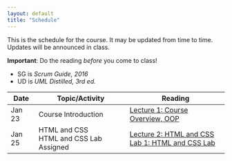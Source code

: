 ```yaml
---
layout: default
title: "Schedule"
---
```


This is the schedule for the course.  It may be updated from time to time.  Updates will be announced in class.

**Important**: Do the reading *before* you come to class!

* SG is *Scrum Guide, 2016*
* UD is *UML Distilled, 3rd ed.*

Date   | Topic/Activity | Reading
------ | -------------- | -------
Jan 23 | Course Introduction | [Lecture 1: Course Overview, OOP](lectures/lecture01.html)
Jan 25 | HTML and CSS<br> HTML and CSS Lab Assigned | [Lecture 2: HTML and CSS](lectures/lecture02.html)<br> [Lab 1: HTML and CSS Lab](./labs/lab01.html)

<!-- Commenting out rest od schedule until it's needed - and the dates will change, anyway

Jan 22 | Web Applications<br> Web Applications Labs Assigned | [Lecture 4: Web Applications](lectures/lecture04.html)
Jan 24 | Web Applications Lab (in class) | [Lab 2: Web Applications I](./labs/lab02.html)
Jan 26 | Web Applications II Lab (in class) | [Lab 2a: Web Applications II](./labs/lab02a.html)
Jan 29 | Development Processes & Waterfall | UD: Chapter 2, [Lecture 6: Development Process](lectures/lecture06.html)
Jan 31 | Agile Process & Scrum | [Lecture 7: Agile & Scrum](lectures/lecture07.html)<br>[Manifesto for Agile Software Development](http://www.agilemanifesto.org/)<br> SG: [2016 Scrum Guide](lectures/lecture07/2016_Scrum_Guide_US.pdf)
Feb 2  | User Requirements Exercise and Brainstorming Session (in-class) | 
Feb 5  | Requirements & Use Cases<br>Use Case Exercise (in-class) | UD: Chapter 9, [Lecture 8: Requirements, Use Cases](lectures/lecture08.html)
Feb 7  | Team Project Session: Use Cases (in class) | 
Feb 9  | UML and OO Analysis<br>Textual Analysis Exercise (in-class) | UD: Chapter 3, [Lecture 9: UML Class Diagrams](lectures/lecture09.html)<br> [Lecture 10: OO Analysis](lectures/lecture10.html)
Feb 12 | Team Project Session: Textual Analysis (in class) | 
Feb 14 | Team Project Session: Project Analysis Model - UML (in class)
Feb 16 | Team Project Analysis Model Presentations and Discussion (in-class)
Feb 19 | OO Design | [Lecture 11: OO Design, OCP, LSP](lectures/lecture11.html)<br> [Design Principles and Design Patterns](lectures/lecture11/Principles_and_Patterns.pdf), Robert Martin, pages 1-12
Feb 21 | Version Control | [Lecture 12: Git for Designers](https://web.archive.org/web/20150301060509/http://hoth.entp.com/output/git_for_designers.html)
Feb 23 | Version Control Lab (in class) |  [Lab 3: Git Lab](./labs/lab03.html)
Feb 26 | **Winter Break, no class**
Feb 28 | **Winter Break, no class**
Mar 2  | **Winter Break, no class**
Mar 5  | Relational Databases<br> SQL Lab Assigned | [Lecture 13: Relational Databases](lectures/lecture13.html)<br> [Lab 4: SQL Lab](./labs/lab04.html)
Mar 7  | Database Applications - JDBC<br> JDBC Lab Assigned | [Lecture 14: Database Applications, JDBC](lectures/lecture14.html)<br> [Lab 5: JDBC Lab](./labs/lab05.html)
Mar 9  | Database Applications - ORM <br> ORM Lab Assigned | [Lecture 15: ORM, Designing a Persistence Layer](lectures/lecture15.html)<br> [Lab 6: ORM Lab](./labs/lab06.html)
Mar 12 | Individual Project Milestone 1:<br> **Baseline Prototype** | [Assignment 4: Individual Project Milestones](assign/assign04.html)
Mar 14 | ORM Lab Session (in class)
Mar 16 | Testing and Code Coverage | [Lecture 16: Testing](lectures/lecture16.html)
Mar 19 | Team Project Milestone 1:<br> **Minimal Working System** | [Assignment 3: Team Project Milestones](assign/assign03.html)
Mar 21 | WOO HOO - A SNOW DAY...!  :-)
Mar 23 | Ensuring Code Quality | [Lecture 17: Ensuring Code Quality](lectures/lecture17.html) 
Mar 26 | Library Application Example<br> Mid-Term Exam Review
Mar 28 | **MID-TERM EXAM** (in class)
Mar 30 | **Spring Break, no class**
Apr 2  | **Spring Break, no class**
Apr 4  | Individual Project Milestone 2:<br> **50% Progress** | [Assignment 4: Individual Project Milestones](assign/assign04.html)
Apr 6  | Team Project Milestone 2:<br> **Progress on Features** | [Assignment 3: Team Project Milestones](assign/assign03.html)
Apr 9  | Team Project Session (in class)
Apr 11 | Guest Lecture - AndCulture.com
Apr 13 | Team Project Session (in class)
Apr 16 | Team Project Session (in class)
Apr 18 | Team Project Session (in class)
Apr 20 | Team Project Milestone 3:<br> **75% Working System** | [Assignment 3: Team Project Milestones](assign/assign03.html)
Apr 23 | Individual Project Milestone 3:<br> **FINAL PROJECT DEMOS** | [Assignment 4: Individual Project Milestones](assign/assign04.html)
Apr 25 | Team Project Session (in class)
Apr 26 | Individual Project Code & Report Due | [Assignment 9: Individual Project Deliverables](assign/assign09.html)
Apr 27 | Team Project Session (in class)
Apr 30 | Team Project Session (in class)
May 2  | **Last Class**<br> Team Project Milestone 4:<br> **95% Working System** | <br>[Assignment 3: Team Project Milestones](assign/assign03.html)
May 5 | Team Project Code & Report Due | [Assignment 8: Team Project Deliverables](assign/assign08.html)
May 8 | Team Project Reflection Due<br>Team Project Self / Peer Evaluation Due | [Assignment 10: Team Project Reflection](assign/assign10.html)<br> [Assignment 11: Team Project Self / Peer Evaluation](assign/assign11.html)
May 9 | **TEAM PROJECT PRESENTATIONS**<br>During Final Exam Period | [Assignment 8: Team Project Deliverables](assign/assign08.html)

-->